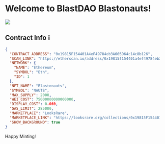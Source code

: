 # Welcome to BlastDAO Blastonauts!

![](https://github.com/yagetty/Blastonauts/logo-blob.png)

## Contract Info ℹ️

```json
{
  "CONTRACT_ADDRESS": "0x19815F154401A4eF49784eb3A605D64c14c8b126",
  "SCAN_LINK": "https://etherscan.io/address/0x19815f154401a4ef49784eb3a605d64c14c8b126",
  "NETWORK": {
    "NAME": "Ethereum",
    "SYMBOL": "Eth",
    "ID": 1
  },
  "NFT_NAME": "Blastonauts",
  "SYMBOL": "NAUTS",
  "MAX_SUPPLY": 2000,
  "WEI_COST": 75000000000000000,
  "DISPLAY_COST": 0.069,
  "GAS_LIMIT": 285000,
  "MARKETPLACE": "LooksRare",
  "MARKETPLACE_LINK": "https://looksrare.org/collections/0x19815F154401A4eF49784eb3A605D64c14c8b126",
  "SHOW_BACKGROUND": true
}
```

Happy Minting!
